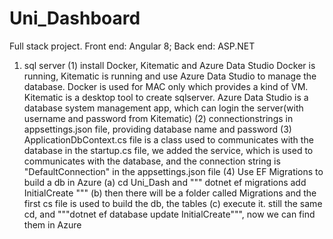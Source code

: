 # Uni_Dashboard

Full stack project.
Front end: Angular 8; Back end: ASP.NET

1. sql server
  (1) install Docker, Kitematic and Azure Data Studio
    Docker is running, Kitematic is running and use Azure Data Studio to manage the database.
    Docker is used for MAC only which provides a kind of VM.
    Kitematic is a desktop tool to create sqlserver.
    Azure Data Studio is a database system management app, which can login the server(with username and password from Kitematic)
  (2) connectionstrings in appsettings.json file, providing database name and password
  (3) ApplicationDbContext.cs file is a class used to communicates with the database
      in the startup.cs file, we added the service, which is used to communicates with the database, and the connection string is "DefaultConnection" in the appsettings.json file
  (4) Use EF Migrations to build a db in Azure
    (a) cd Uni_Dash and """ dotnet ef migrations add InitialCreate """
    (b) then there will be a folder called Migrations and the first cs file is used to build the db, the tables
    (c) execute it. still the same cd, and """dotnet ef database update InitialCreate""", now we can find them in Azure
